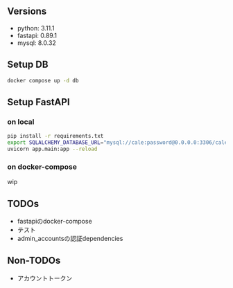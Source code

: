 ## Versions
- python: 3.11.1
- fastapi: 0.89.1
- mysql: 8.0.32

## Setup DB
```sh
docker compose up -d db
```

## Setup FastAPI
### on local
```sh
pip install -r requirements.txt
export SQLALCHEMY_DATABASE_URL="mysql://cale:password@0.0.0.0:3306/cale_development"
uvicorn app.main:app --reload
```

### on docker-compose
wip

## TODOs
- fastapiのdocker-compose
- テスト
- admin_accountsの認証dependencies

## Non-TODOs
- アカウントトークン
